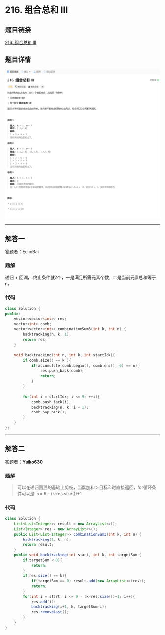 # 216. 组合总和 III
## 题目链接  
[216. 组合总和 III](https://leetcode.cn/problems/combination-sum-iii/description/)
## 题目详情
![题目图片](Img/216.png)

***
## 解答一
答题者：EchoBai

### 题解
递归 + 回溯， 终止条件就2个，一是满足所需元素个数，二是当前元素总和等于 n。

### 代码
``` cpp
class Solution {
public:
    vector<vector<int>> res;
    vector<int> comb;
    vector<vector<int>> combinationSum3(int k, int n) {
        backtracking(n, k, 1);
        return res;
    }

    void backtracking(int n, int k, int startIdx){
        if(comb.size() == k ){
            if(accumulate(comb.begin(), comb.end(), 0) == n){
                res.push_back(comb);
                return;
            }
        }

        for(int i = startIdx; i <= 9; ++i){
            comb.push_back(i);
            backtracking(n, k, i + 1);
            comb.pop_back();
        }
    }
};
```

***
## 解答二
答题者：**Yuiko630**

### 题解
>可以在递归回溯的基础上剪枝，当累加和＞目标和时直接返回，for循环条件可以是i <= 9 - (k-res.size())+1

### 代码
``` java
class Solution {
    List<List<Integer>> result = new ArrayList<>();
    List<Integer> res = new ArrayList<>();
    public List<List<Integer>> combinationSum3(int k, int n) {
        backtracking(1, k, n);
        return result;
    }
    public void backtracking(int start, int k, int targetSum){
        if(targetSum < 0){
            return;
        }
        if(res.size() == k){
            if(targetSum == 0) result.add(new ArrayList<>(res));
            return;
        }
        for(int i = start; i <= 9 - (k-res.size())+1; i++){
            res.add(i);
            backtracking(i+1, k, targetSum-i);
            res.removeLast();
        }
    }
}
```
